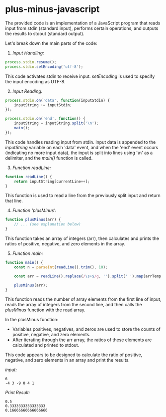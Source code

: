 # plus-minus-javascript
The provided code is an implementation 
of a JavaScript program that reads input from stdin (standard input), 
performs certain operations, and outputs the results to stdout (standard output).

Let's break down the main parts of the code:

1. *Input Handling:*
```javascript
process.stdin.resume();
process.stdin.setEncoding('utf-8');
```
This code activates stdin to receive input.
*setEncoding* is used to specify the input encoding as UTF-8.

2. *Input Reading:*
```javascript
process.stdin.on('data', function(inputStdin) {
    inputString += inputStdin;
});

process.stdin.on('end', function() {
    inputString = inputString.split('\n');
    main();
});
```
This code handles reading input from stdin. 
Input data is appended to the *inputString* variable on each 'data' event, 
and when the 'end' event occurs (indicating no more input data), 
the input is split into lines using '\n' as a delimiter, and the *main()* function is called.

3. *Function readLine:*
```javascript
function readLine() {
    return inputString[currentLine++];
}
```
This function is used to read a line from the previously split input and return that line.

4. *Function 'plusMinus':*
```javascript
function plusMinus(arr) {
    // ... (see explanation below)
}
```
This function takes an array of integers (arr), 
then calculates and prints the ratios of positive, negative, and zero elements in the array.

5. *Function main:*
```javascript
function main() {
    const n = parseInt(readLine().trim(), 10);

    const arr = readLine().replace(/\s+$/g, '').split(' ').map(arrTemp => parseInt(arrTemp, 10));

    plusMinus(arr);
}
```
This function reads the number of array elements from the first line of input, 
reads the array of integers from the second line, 
and then calls the *plusMinus* function with the read array.

In the plusMinus function:

- Variables positives, negatives, and zeros are used to store the counts of
  positive, negative, and zero elements.
- After iterating through the arr array,
  the ratios of these elements are calculated and printed to stdout.
  
This code appears to be designed to calculate the ratio of positive, 
negative, and zero elements in an array and print the results.

*input:*
```
6
-4 3 -9 0 4 1
```
*Print Result:*
```
0.5
0.3333333333333333
0.16666666666666666
```
